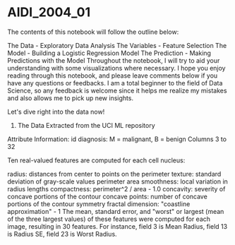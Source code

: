 # AIDI_2004_01
 The contents of this notebook will follow the outline below:

The Data - Exploratory Data Analysis
The Variables - Feature Selection
The Model - Building a Logistic Regression Model
The Prediction - Making Predictions with the Model
Throughout the notebook, I will try to aid your understanding with some visualizations where necessary. I hope you enjoy reading through this notebook, and please leave comments below if you have any questions or feedbacks. I am a total beginner to the field of Data Science, so any feedback is welcome since it helps me realize my mistakes and also allows me to pick up new insights.

Let's dive right into the data now!

1. The Data
Extracted from the UCI ML repository

Attribute Information:
id
diagnosis: M = malignant, B = benign
Columns 3 to 32

Ten real-valued features are computed for each cell nucleus:

radius: distances from center to points on the perimeter
texture: standard deviation of gray-scale values
perimeter
area
smoothness: local variation in radius lengths
compactness: perimeter^2 / area - 1.0
concavity: severity of concave portions of the contour
concave points: number of concave portions of the contour
symmetry
fractal dimension: "coastline approximation" - 1
The mean, standard error, and "worst" or largest (mean of the three largest values) of these features were computed for each image, resulting in 30 features. For instance, field 3 is Mean Radius, field 13 is Radius SE, field 23 is Worst Radius.
